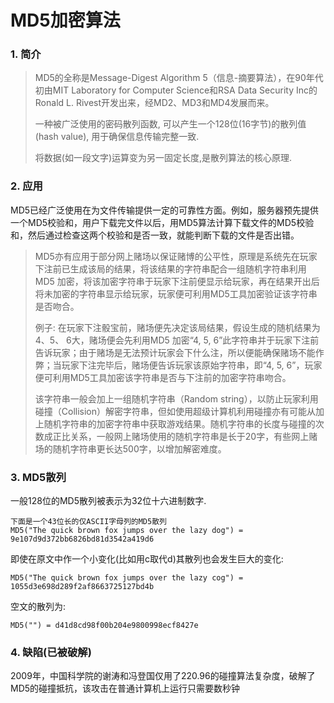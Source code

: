 # MD5加密算法

### 1. 简介

> MD5的全称是Message-Digest Algorithm 5（信息-摘要算法），在90年代初由MIT Laboratory for
>  Computer Science和RSA Data Security Inc的Ronald L.
>  Rivest开发出来，经MD2、MD3和MD4发展而来。
>
> 一种被广泛使用的密码散列函数, 可以产生一个128位(16字节)的散列值(hash value), 用于确保信息传输完整一致.
>
> 将数据(如一段文字)运算变为另一固定长度,是散列算法的核心原理.

### 2. 应用

MD5已经广泛使用在为文件传输提供一定的可靠性方面。例如，服务器预先提供一个MD5校验和，用户下载完文件以后，用MD5算法计算下载文件的MD5校验和，然后通过检查这两个校验和是否一致，就能判断下载的文件是否出错。

> MD5亦有应用于部分网上赌场以保证赌博的公平性，原理是系统先在玩家下注前已生成该局的结果，将该结果的字符串配合一组随机字符串利用MD5 加密，将该加密字符串于玩家下注前便显示给玩家，再在结果开出后将未加密的字符串显示给玩家，玩家便可利用MD5工具加密验证该字符串是否吻合。
>
> 例子: 在玩家下注骰宝前，赌场便先决定该局结果，假设生成的随机结果为4、5、 6大，赌场便会先利用MD5 加密“4, 5, 6”此字符串并于玩家下注前告诉玩家；由于赌场是无法预计玩家会下什么注，所以便能确保赌场不能作弊；当玩家下注完毕后，赌场便告诉玩家该原始字符串，即“4, 5, 6”，玩家便可利用MD5工具加密该字符串是否与下注前的加密字符串吻合。
>
> 该字符串一般会加上一组随机字符串（Random string），以防止玩家利用碰撞（Collision）解密字符串，但如使用超级计算机利用碰撞亦有可能从加上随机字符串的加密字符串中获取游戏结果。随机字符串的长度与碰撞的次数成正比关系，一般网上赌场使用的随机字符串是长于20字，有些网上赌场的随机字符串更长达500字，以增加解密难度。

### 3. MD5散列

一般128位的MD5散列被表示为32位十六进制数字.

```
下面是一个43位长的仅ASCII字母列的MD5散列
MD5("The quick brown fox jumps over the lazy dog") = 9e107d9d372bb6826bd81d3542a419d6
```

即使在原文中作一个小变化(比如用c取代d)其散列也会发生巨大的变化:

```
MD5("The quick brown fox jumps over the lazy cog") = 1055d3e698d289f2af8663725127bd4b
```

空文的散列为:

```
MD5("") = d41d8cd98f00b204e9800998ecf8427e
```

### 4. 缺陷(已被破解)

2009年，中国科学院的谢涛和冯登国仅用了220.96的碰撞算法复杂度，破解了MD5的碰撞抵抗，该攻击在普通计算机上运行只需要数秒钟

